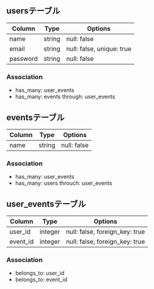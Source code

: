 ## usersテーブル

|Column|Type|Options|
|------|----|-------|
|name|string|null: false|
|email|string|null: false, unique: true|
|password|string|null: false|

### Association
- has_many: user_events
- has_many: events through: user_events

## eventsテーブル

|Column|Type|Options|
|------|----|-------|
|name|string|null: false|

### Association
- has_many: user_events
- has_many: users throuch: user_events

## user_eventsテーブル
|Column|Type|Options|
|------|----|-------|
|user_id|integer|null: false, foreign_key: true|
|event_id|integer|null: false, foreign_key: true|

### Association
- belongs_to: user_id
- belongs_to: event_id